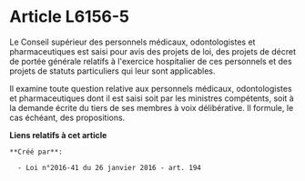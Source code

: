 # Article L6156-5

Le Conseil supérieur des personnels médicaux, odontologistes et pharmaceutiques est saisi pour avis des projets de loi, des
projets de décret de portée générale relatifs à l'exercice hospitalier de ces personnels et des projets de statuts
particuliers qui leur sont applicables. 

Il examine toute question relative aux personnels médicaux, odontologistes et pharmaceutiques dont il est saisi soit par les
ministres compétents, soit à la demande écrite du tiers de ses membres à voix délibérative. Il formule, le cas échéant, des
propositions.

**Liens relatifs à cet article**

	**Créé par**:

	  - Loi n°2016-41 du 26 janvier 2016 - art. 194
